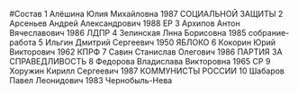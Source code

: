 #Состав
1 Алёшина Юлия Михайловна 1987 СОЦИАЛЬНОЙ ЗАЩИТЫ
2 Арсеньев Андрей Александрович 1988 ЕР
3 Архипов Антон Вячеславович 1986 ЛДПР
4 Зелинская Лнна Борисовна 1985 собрание-работа
5 Ильгин Дмитрий Сергеевич 1950 ЯБЛОКО
6 Кокорин Юрий Викторович 1962 КПРФ
7 Савин Станислав Олегович 1986 ПАРТИЯ ЗА СПРАВЕДЛИВОСТЬ
8 Федорова Владислава Викторовна 1965 СР
9 Хоружин Кирилл Сергеевич 1987 КОММУНИСТЫ РОССИИ
10 Шабаров Павел Леонидович 1983 Чернобыль-Нева

